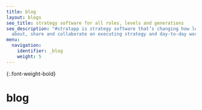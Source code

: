 ```yaml
---
title: blog
layout: blogs
seo_title: strategy software for all roles, levels and generations
seo_description: "#stratapp is strategy software that’s changing how leaders think
  about, share and collaborate on executing strategy and day-to-day work"
menu:
  navigation:
    identifier: _blog
    weight: 5
---
```

{:.font-weight-bold}

# blog

